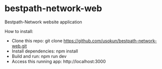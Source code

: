 # bestpath-network-web

Bestpath-Network website application

How to install:

- Clone this repo: git clone https://github.com/usokun/bestpath-network-web.git
- Install dependencies: npm install
- Build and run: npm run dev
- Access this running app: http://localhost:3000

